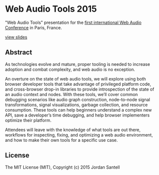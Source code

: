# Web Audio Tools 2015

"Web Audio Tools" presentation for the [first international Web Audio Conference](http://wac.ircam.fr/) in Paris, France.

[view slides](http://jsantell.github.io/web-audio-tools-2015)

## Abstract

As technologies evolve and mature, proper tooling is needed to increase adoption and combat complexity, and web audio is no exception.

An overture on the state of web audio tools, we will explore using both browser developer tools that take advantage of privileged platform code, and cross-browser drop-in libraries to provide introspection of the state of an audio context and nodes. With these tools, we’ll cover common debugging scenarios like audio graph construction, node-to-node signal transformations, signal visualizations, garbage collection, and resource consumption. These tools can help beginners understand a complex new API, save a developer’s time debugging, and help browser implementers optimize their platform.

Attendees will leave with the knowledge of what tools are out there, workflows for inspecting, fixing, and optimizing a web audio environment, and how to make their own tools for a specific use case.

## License

The MIT License (MIT), Copyright (c) 2015 Jordan Santell
